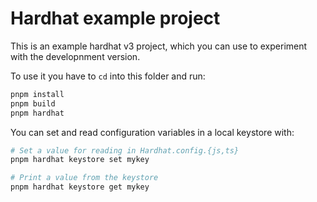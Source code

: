 # Hardhat example project

This is an example hardhat v3 project, which you can use to experiment with the developnment version.

To use it you have to `cd` into this folder and run:

```sh
pnpm install
pnpm build
pnpm hardhat
```

You can set and read configuration variables in a local keystore with:

```sh
# Set a value for reading in Hardhat.config.{js,ts}
pnpm hardhat keystore set mykey

# Print a value from the keystore
pnpm hardhat keystore get mykey
```
